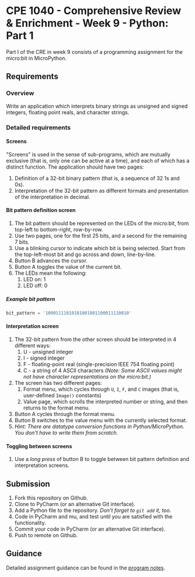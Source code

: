 # CPE 1040 - Comprehensive Review & Enrichment - Week 9 - Python: Part 1

Part I of the CRE in week 9 consists of a programming assignment for the micro:bit in MicroPython.

## Requirements

### Overview

Write an application which interprets binary strings as unsigned and signed integers, floating point reals, and character strings.

### Detailed requirements

#### Screens

"Screens" is used in the sense of sub-programs, which are mutually exclusive (that is, only one can be active at a time), and each of which has a distinct function. The application should have two pages:
1. Definition of a 32-bit binary pattern (that is, a sequence of 32 1s and 0s).
2. Interpretation of the 32-bit pattern as different formats and presentation of the interpretation in decimal.

#### Bit pattern definition screen

1. The bit pattern should be represented on the LEDs of the micro:bit, from top-left to bottom-right, row-by-row.
2. Use two pages, one for the first 25 bits, and a second for the remaining 7 bits.
3. Use a blinking cursor to indicate which bit is being selected. Start from the top-left-most bit and go across and down, line-by-line.
4. Button B advances the cursor.
5. Button A toggles the value of the current bit.
6. The LEDs mean the following:
   1. LED on:  1
   2. LED off: 0 
   
##### Example bit pattern

```python
bit_pattern = '10001111010101001001100011110010'
```

#### Interpretation screen

1. The 32-bit pattern from the other screen should be interpreted in 4 different ways:
   1. U - unsigned integer
   2. I - signed integer
   3. F - floating-point real (single-precision IEEE 754 floating point)
   4. C - a string of 4 ASCII characters *(Note: Some ASCII values might not have character representations on the micro:bit.)*
2. The screen has two different pages:
   1. Format menu, which cycles through `U`, `I`, `F`, and `C` images (that is, user-defined `Image()` constants)
   2. Value page, which scrolls the interpreted number or string, and then returns to the format menu.
3. Button A cycles through the format menu.
4. Button B switches to the value menu with the currently selected format.
5. _Hint: There are datatype conversion functions in Python/MicroPython. You don't have to write them from scratch._

#### Toggling between screens

1. Use a *long press* of button B to toggle between bit pattern definition and interpretation screens.

## Submission

1. Fork this repository on Github.
2. Clone to PyCharm (or an alternative Git interface).
3. Add a Python file to the repository. _Don't forget to `git add` it, too._
4. Code in PyCharm and mu, and test until you are satisfied with the functionality.
5. Commit your code in PyCharm (or an alternative Git interface).
6. Push to remote on Github.

## Guidance

Detailed assignment guidance can be found in the [program notes](program-notes.md).